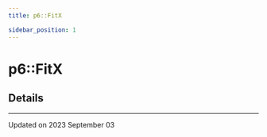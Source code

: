 ```yaml
---
title: p6::FitX

sidebar_position: 1
---
```


# p6::FitX





## Details
-------------------------------

Updated on 2023 September 03